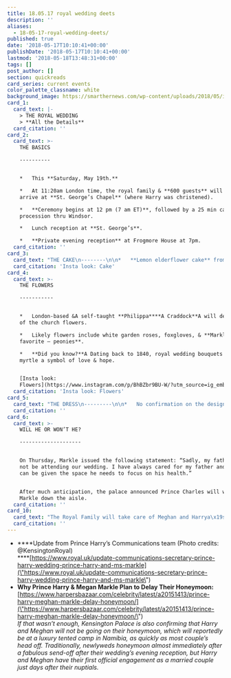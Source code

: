 ```yaml
---
title: 18.05.17 royal wedding deets
description: ''
aliases:
  - 18-05-17-royal-wedding-deets/
published: true
date: '2018-05-17T10:10:41+00:00'
publishDate: '2018-05-17T10:10:41+00:00'
lastmod: '2018-05-18T13:48:31+00:00'
tags: []
post_author: []
section: quickreads
card_series: current events
color_palette_classname: white
background_image: https://smarthernews.com/wp-content/uploads/2018/05/image1-2.jpeg
card_1:
  card_text: |-
    > THE ROYAL WEDDING  
    > **All the Details**
  card_citation: ''
card_2:
  card_text: >-
    THE BASICS

    ----------


    *   This **Saturday, May 19th.**

    *   At 11:20am London time, the royal family & **600 guests** will begin to
    arrive at **St. George’s Chapel** (where Harry was christened).

    *   **Ceremony begins at 12 pm (7 am ET)**, followed by a 25 min carriage
    procession thru Windsor.

    *   Lunch reception at **St. George’s**.

    *   **Private evening reception** at Frogmore House at 7pm.
  card_citation: ''
card_3:
  card_text: "THE CAKE\n--------\n\n*   **Lemon elderflower cake** from pastry chef Claire Ptak of Violet Cakes in London.\n*   Buttercream icing & fresh flowers.\n*   **Did you know?**A Meghan, who interviewed Ms. Ptak for her now-defunct lifestyle blog The Tig, is a fan of the a\x1Corganic & low intervention ingredients.a\x1D\n\n[Insta look: Cake](https://www.instagram.com/p/BiyP9DIAexF/)"
  card_citation: 'Insta look: Cake'
card_4:
  card_text: >-
    THE FLOWERS

    -----------


    *   London-based &A self-taught **Philippa****A Craddock**A will design all
    of the church flowers.

    *   Likely flowers include white garden roses, foxgloves, & **Markle’s
    favorite – peonies**.

    *   **Did you know?**A Dating back to 1840, royal wedding bouquets include
    myrtle a symbol of love & hope.


    [Insta look:
    Flowers](https://www.instagram.com/p/BhBZbr9BU-W/?utm_source=ig_embed)
  card_citation: 'Insta look: Flowers'
card_5:
  card_text: "THE DRESS\n---------\n\n*   No confirmation on the designer.\n*   **The Daily Mail reports it will be Ralph & Russo,** who created Marklea\x19s black engagement gown.\n*   **Did you know?** The husband & wife Australian designers are known for their extravagant couture designs. ButA it’s **custom for the Queen to approve**.\n*   Other possible designers? Stella McCartney, Alexander McQueen."
  card_citation: ''
card_6:
  card_text: >-
    WILL HE OR WON’T HE?

    --------------------


    On Thursday, Markle issued the following statement: “Sadly, my father will
    not be attending our wedding. I have always cared for my father and hope he
    can be given the space he needs to focus on his health.”


    After much anticipation, the palace announced Prince Charles will walk
    Markle down the aisle.
  card_citation: ''
card_10:
  card_text: "The Royal Family will take care of Meghan and Harrya\x19s wedding bill. For comparison, Kate Middleton and Prince Williama\x19s 2011 wedding cost an estimated $34M, with $32M going to security alone. Oh, and what about the honeymoon? Click for that scoop.\n\n[view sources](https://smarthernews.com/18-05-17-royal-wedding-deets/)"
  card_citation: ''
---
```

*   ****Update from Prince Harry’s Communications team (Photo credits: @KensingtonRoyal)  
    ****[https://www.royal.uk/update-communications-secretary-prince-harry-wedding-prince-harry-and-ms-markle](\"https://www.royal.uk/update-communications-secretary-prince-harry-wedding-prince-harry-and-ms-markle\")
*   **Why Prince Harry & Megan Markle Plan to Delay Their Honeymoon:**  
    [https://www.harpersbazaar.com/celebrity/latest/a20151413/prince-harry-meghan-markle-delay-honeymoon/](\"https://www.harpersbazaar.com/celebrity/latest/a20151413/prince-harry-meghan-markle-delay-honeymoon/\")  
    _If that wasn’t enough, Kensington Palace is also confirming that Harry and Meghan will not be going on their honeymoon, which will reportedly be at a luxury tented camp in Namibia, as quickly as most couple’s head off. Traditionally, newlyweds honeymoon almost immediately after a fabulous send-off after their wedding’s evening reception, but Harry and Meghan have their first official engagement as a married couple just days after their nuptials._